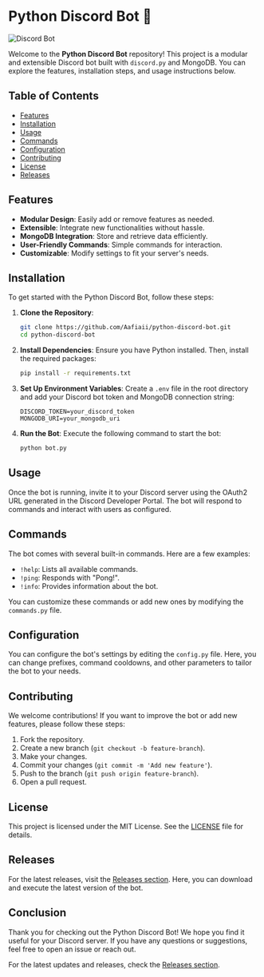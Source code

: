 # Python Discord Bot 🤖

![Discord Bot](https://img.shields.io/badge/Discord-Bot-brightgreen?style=flat&logo=discord)

Welcome to the **Python Discord Bot** repository! This project is a modular and extensible Discord bot built with `discord.py` and MongoDB. You can explore the features, installation steps, and usage instructions below. 

## Table of Contents

- [Features](#features)
- [Installation](#installation)
- [Usage](#usage)
- [Commands](#commands)
- [Configuration](#configuration)
- [Contributing](#contributing)
- [License](#license)
- [Releases](#releases)

## Features

- **Modular Design**: Easily add or remove features as needed.
- **Extensible**: Integrate new functionalities without hassle.
- **MongoDB Integration**: Store and retrieve data efficiently.
- **User-Friendly Commands**: Simple commands for interaction.
- **Customizable**: Modify settings to fit your server's needs.

## Installation

To get started with the Python Discord Bot, follow these steps:

1. **Clone the Repository**:
   ```bash
   git clone https://github.com/Aafiaii/python-discord-bot.git
   cd python-discord-bot
   ```

2. **Install Dependencies**:
   Ensure you have Python installed. Then, install the required packages:
   ```bash
   pip install -r requirements.txt
   ```

3. **Set Up Environment Variables**:
   Create a `.env` file in the root directory and add your Discord bot token and MongoDB connection string:
   ```
   DISCORD_TOKEN=your_discord_token
   MONGODB_URI=your_mongodb_uri
   ```

4. **Run the Bot**:
   Execute the following command to start the bot:
   ```bash
   python bot.py
   ```

## Usage

Once the bot is running, invite it to your Discord server using the OAuth2 URL generated in the Discord Developer Portal. The bot will respond to commands and interact with users as configured.

## Commands

The bot comes with several built-in commands. Here are a few examples:

- `!help`: Lists all available commands.
- `!ping`: Responds with "Pong!".
- `!info`: Provides information about the bot.

You can customize these commands or add new ones by modifying the `commands.py` file.

## Configuration

You can configure the bot's settings by editing the `config.py` file. Here, you can change prefixes, command cooldowns, and other parameters to tailor the bot to your needs.

## Contributing

We welcome contributions! If you want to improve the bot or add new features, please follow these steps:

1. Fork the repository.
2. Create a new branch (`git checkout -b feature-branch`).
3. Make your changes.
4. Commit your changes (`git commit -m 'Add new feature'`).
5. Push to the branch (`git push origin feature-branch`).
6. Open a pull request.

## License

This project is licensed under the MIT License. See the [LICENSE](LICENSE) file for details.

## Releases

For the latest releases, visit the [Releases section](https://github.com/Aafiaii/python-discord-bot/releases). Here, you can download and execute the latest version of the bot.

## Conclusion

Thank you for checking out the Python Discord Bot! We hope you find it useful for your Discord server. If you have any questions or suggestions, feel free to open an issue or reach out.

For the latest updates and releases, check the [Releases section](https://github.com/Aafiaii/python-discord-bot/releases).
